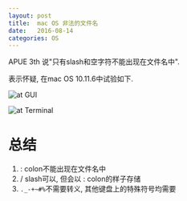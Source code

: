 ```yaml
---
layout: post
title:  mac OS 非法的文件名
date:   2016-08-14
categories: OS
---
```


APUE 3th 说"只有slash和空字符不能出现在文件名中".

表示怀疑, 在mac OS 10.11.6中试验如下.

![at GUI](/wiki/wiki/filename-special-character1.png)

![at Terminal](/wiki/wiki/filename-special-character2.png)

# 总结

1. : colon不能出现在文件名中
2. / slash可以, 但会以 : colon的样子存储
3. `._-+~#%`不需要转义, 其他键盘上的特殊符号均需要
